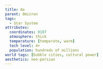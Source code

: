 ```yaml
---
title: Ao
parent: Omicron
tags:
  - Star System
attributes:
  coordinates: 0107
  atmosphere: thick
  temperature: [temperate, warm]
  tech level: 4+
  population: hundreds of millions
world tags: [bubble cities, cultural power]
aesthetics: neo-persian
---
```


